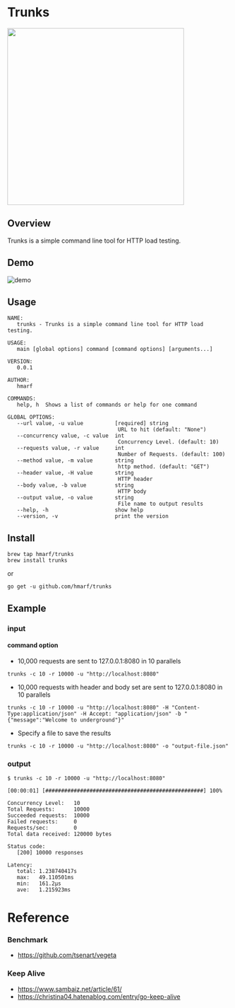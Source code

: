 # Trunks
<img src="https://github.com/hmarf/trunks/blob/master/img/trunks.jpg?raw=true" width="400px">

## Overview
Trunks is a simple command line tool for HTTP load testing. 

## Demo
![demo](https://github.com/hmarf/trunks/blob/master/img/trunks.gif)

## Usage
```
NAME:
   trunks - Trunks is a simple command line tool for HTTP load testing.

USAGE:
   main [global options] command [command options] [arguments...]

VERSION:
   0.0.1

AUTHOR:
   hmarf

COMMANDS:
   help, h  Shows a list of commands or help for one command

GLOBAL OPTIONS:
   --url value, -u value          [required] string
                                   URL to hit (default: "None")
   --concurrency value, -c value  int
                                   Concurrency Level. (default: 10)
   --requests value, -r value     int
                                   Number of Requests. (default: 100)
   --method value, -m value       string
                                   http method. (default: "GET")
   --header value, -H value       string
                                   HTTP header
   --body value, -b value         string
                                   HTTP body
   --output value, -o value       string
                                   File name to output results
   --help, -h                     show help
   --version, -v                  print the version
```

## Install
```
brew tap hmarf/trunks
brew install trunks
```

or 
```
go get -u github.com/hmarf/trunks
```

## Example
### input
#### command option
- 10,000 requests are sent to 127.0.0.1:8080 in 10 parallels
```
trunks -c 10 -r 10000 -u "http://localhost:8080"
```

- 10,000 requests with header and body set are sent to 127.0.0.1:8080 in 10 parallels 
```
trunks -c 10 -r 10000 -u "http://localhost:8080" -H "Content-Type:application/json" -H Accept: "application/json" -b "{"message":"Welcome to underground"}"
```

- Specify a file to save the results
```
trunks -c 10 -r 10000 -u "http://localhost:8080" -o "output-file.json"
```

### output
```
$ trunks -c 10 -r 10000 -u "http://localhost:8080"

[00:00:01] [##################################################] 100%

Concurrency Level:   10
Total Requests:      10000
Succeeded requests:  10000
Failed requests:     0
Requests/sec:        0
Total data received: 120000 bytes

Status code:
   [200] 10000 responses

Latency:
   total: 1.238740417s
   max:   49.110501ms
   min:   161.2µs
   ave:   1.215923ms
```

# Reference
### Benchmark
- https://github.com/tsenart/vegeta
### Keep Alive
- https://www.sambaiz.net/article/61/
- https://christina04.hatenablog.com/entry/go-keep-alive
